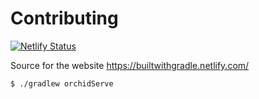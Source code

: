 # Contributing

[![Netlify Status](https://api.netlify.com/api/v1/badges/13b173bf-bcce-4090-a56c-a65cd799272c/deploy-status)](https://app.netlify.com/sites/builtwithgradle/deploys)

Source for the website https://builtwithgradle.netlify.com/

`$ ./gradlew orchidServe`

